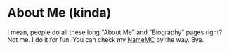 # About Me (kinda)

I mean, people do all these long "About Me" and "Biography" pages right? Not me. I do it for fun. You can check my [NameMC](https://tr.namemc.com/profile/oneaura.1) by the way. Bye.

